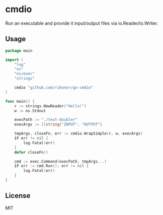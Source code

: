 # cmdio

Run an executable and provide it input/output files via io.Reader/io.Writer.

## Usage

```go
package main

import (
    "log"
    "os"
    "os/exec"
    "strings"

    cmdio "github.com/rikonor/go-cmdio"
)

func main() {
    r := strings.NewReader("Hello!")
    w := os.Stdout

    execPath := "./text-doubler"
    execArgs := []string{"INPUT", "OUTPUT"}

    tmpArgs, closeFn, err := cmdio.WrapSimple(r, w, execArgs)
    if err != nil {
        log.Fatal(err)
    }
    defer closeFn()

    cmd := exec.Command(execPath, tmpArgs...)
    if err := cmd.Run(); err != nil {
        log.Fatal(err)
    }
}
```

## License

MIT
